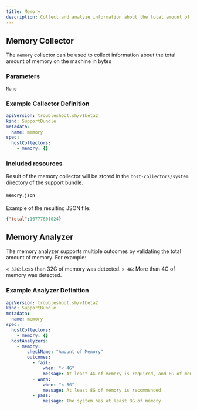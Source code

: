 ```yaml
---
title: Memory
description: Collect and analyze information about the total amount of memory on the machine
---
```


## Memory Collector

The `memory` collector can be used to collect information about the total amount of memory on the machine in bytes

### Parameters

`None`

### Example Collector Definition

```yaml
apiVersion: troubleshoot.sh/v1beta2
kind: SupportBundle
metadata:
  name: memory
spec:
  hostCollectors:
    - memory: {}
```

### Included resources

Result of the memory collector will be stored in the `host-collectors/system` directory of the support bundle.

#### `memory.json`

Example of the resulting JSON file:

```json
{"total":16777601024}
```

## Memory Analyzer

The memory analyzer supports multiple outcomes by validating the total amount of memory. For example:

`< 32G`: Less than 32G of memory was detected.
`> 4G`: More than 4G of memory was detected.

### Example Analyzer Definition

```yaml
apiVersion: troubleshoot.sh/v1beta2
kind: SupportBundle
metadata:
  name: memory
spec:
  hostCollectors:
    - memory: {}
  hostAnalyzers:
    - memory:
        checkName: "Amount of Memory"
        outcomes:
          - fail:
              when: "< 4G"
              message: At least 4G of memory is required, and 8G of memory is recommended
          - warn:
              when: "< 8G"
              message: At least 8G of memory is recommended
          - pass:
              message: The system has at least 8G of memory
```
